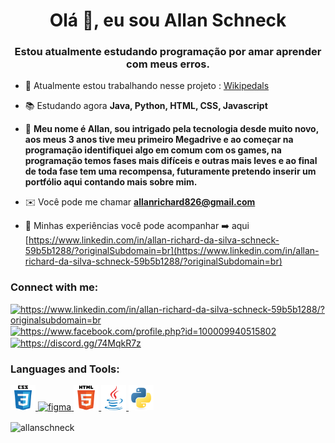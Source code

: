 <h1 align="center">Olá 🖖, eu sou Allan Schneck</h1>
<h3 align="center">Estou atualmente estudando programação por amar aprender com meus erros.</h3>

- 🎸 Atualmente estou trabalhando nesse projeto : [Wikipedals](https://www.figma.com/design/blEJLJCJVAkjQZt6XLmmUJ/Untitled?node-id=0-1&t=Vdgaib8LywXkBdZv-1)

- 📚 Estudando agora **Java, Python, HTML, CSS, Javascript**

- 💬 **Meu nome é Allan, sou intrigado pela tecnologia desde muito novo, aos meus 3 anos tive meu primeiro Megadrive e ao começar na programação identifiquei algo em comum com os games, na programação temos fases mais difíceis e outras mais leves e ao final de toda fase tem uma recompensa, futuramente pretendo inserir um portfólio aqui contando mais sobre mim.**

- ✉️ Você pode me chamar **allanrichard826@gmail.com**

- 📄 Minhas experiências você pode acompanhar ➡️ aqui [https://www.linkedin.com/in/allan-richard-da-silva-schneck-59b5b1288/?originalSubdomain=br](https://www.linkedin.com/in/allan-richard-da-silva-schneck-59b5b1288/?originalSubdomain=br)

<h3 align="left">Connect with me:</h3>
<p align="left">
<a href="https://linkedin.com/in/https://www.linkedin.com/in/allan-richard-da-silva-schneck-59b5b1288/?originalsubdomain=br" target="blank"><img align="center" src="https://raw.githubusercontent.com/rahuldkjain/github-profile-readme-generator/master/src/images/icons/Social/linked-in-alt.svg" alt="https://www.linkedin.com/in/allan-richard-da-silva-schneck-59b5b1288/?originalsubdomain=br" height="30" width="40" /></a>
<a href="https://fb.com/https://www.facebook.com/profile.php?id=100009940515802" target="blank"><img align="center" src="https://raw.githubusercontent.com/rahuldkjain/github-profile-readme-generator/master/src/images/icons/Social/facebook.svg" alt="https://www.facebook.com/profile.php?id=100009940515802" height="30" width="40" /></a>
<a href="allan_schneck" alt="https://www.instagram.com/allan_schneck/" height="30" width="40" /></a>
<a href="https://discord.gg/https://discord.gg/74MqkR7z" target="blank"><img align="center" src="https://raw.githubusercontent.com/rahuldkjain/github-profile-readme-generator/master/src/images/icons/Social/discord.svg" alt="https://discord.gg/74MqkR7z" height="30" width="40" /></a>
</p>

<h3 align="left">Languages and Tools:</h3>
<p align="left"> <a href="https://www.w3schools.com/css/" target="_blank" rel="noreferrer"> <img src="https://raw.githubusercontent.com/devicons/devicon/master/icons/css3/css3-original-wordmark.svg" alt="css3" width="40" height="40"/> </a> <a href="https://www.figma.com/" target="_blank" rel="noreferrer"> <img src="https://www.vectorlogo.zone/logos/figma/figma-icon.svg" alt="figma" width="40" height="40"/> </a> <a href="https://www.w3.org/html/" target="_blank" rel="noreferrer"> <img src="https://raw.githubusercontent.com/devicons/devicon/master/icons/html5/html5-original-wordmark.svg" alt="html5" width="40" height="40"/> </a> <a href="https://www.java.com" target="_blank" rel="noreferrer"> <img src="https://raw.githubusercontent.com/devicons/devicon/master/icons/java/java-original.svg" alt="java" width="40" height="40"/> </a> <a href="https://www.python.org" target="_blank" rel="noreferrer"> <img src="https://raw.githubusercontent.com/devicons/devicon/master/icons/python/python-original.svg" alt="python" width="40" height="40"/> </a> </p>

<p><img align="center" src="https://github-readme-stats.vercel.app/api/top-langs?username=allanschneck&show_icons=true&locale=en&layout=compact" alt="allanschneck" /></p>
